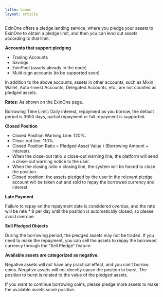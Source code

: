 ```yaml
---
title: Loans
layout: article
---
```


ExinOne offers a pledge lending service, where you pledge your assets to ExinOne to obtain a pledge limit, and then you can lend out assets according to that limit.



**Accounts that support pledging**

- Trading Accounts
- Savings
- ExinPool (assets already in the node)
- Multi-sign accounts (to be supported soon)

In addition to the above accounts, assets in other accounts, such as Mixin Wallet, Auto-Invest Accounts, Delegated Accounts, etc., are not counted as pledged assets.



**Rates**: As shown on the ExinOne page.

Borrowing Time Limit: Daily interest, repayment as you borrow, the default period is 3650 days, partial repayment or full repayment is supported.



**Closed Position**

- Closed Position Warning Line: 120%.
- Close-out line: 110%.
- Closed Position Ratio = Pledged Asset Value / (Borrowing Amount + Interest).
- When the close-out ratio ≤ close-out warning line, the platform will send a close-out warning notice to the user.
- When the closing ratio ≤ closing line, the system will be forced to close the position.
- Closed position: the assets pledged by the user in the relevant pledge account will be taken out and sold to repay the borrowed currency and interest.



**Late Payment**

Failure to repay on the repayment date is considered overdue, and the rate will be rate * 8 per day until the position is automatically closed, so please avoid overdue.



**Sell Pledged Objects**

During the borrowing period, the pledged assets may not be traded. If you need to make the repayment, you can sell the assets to repay the borrowed currency through the "Sell Pledge" feature.



**Available assets are categorized as negative.**

Negative assets will not have any practical effect, and you can't borrow coins. Negative assets will not directly cause the position to burst. The position to burst is related to the value of the pledged assets.

If you want to continue borrowing coins, please pledge more assets to make the available assets score positive.



